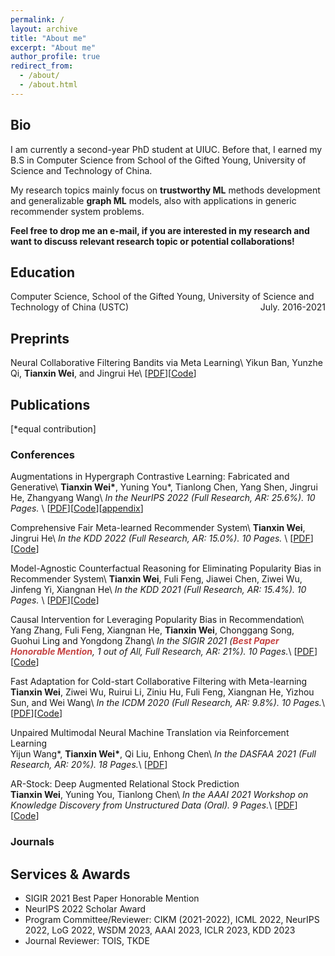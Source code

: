 ```yaml
---
permalink: /
layout: archive
title: "About me"
excerpt: "About me"
author_profile: true
redirect_from: 
  - /about/
  - /about.html
---
```


## Bio

I am currently a second-year PhD student at UIUC. Before that, I earned my B.S in Computer Science from School of the Gifted Young, University of Science and Technology of China. 

My research topics mainly focus on **trustworthy ML** methods development and generalizable **graph ML** models, also with applications in generic recommender system problems. 

**Feel free to drop me an e-mail, if you are interested in my research and want to discuss relevant research topic or potential collaborations!**
<!-- Techniques that I'm interested in (but not limited to) are contrastive learning, graph neural network and causal inference. -->

## Education
Computer Science, School of the Gifted Young, University of Science and Technology of China (USTC) <span style="float:right;">July. 2016-2021</span>

<!-- # Research Experience


Visiting scholar in Prof. **Wei Wang** & **Yizhou Sun**’s group <span style="float:right;">July. 2019 - Sept.2019</span>  
Department of Computer Science, University of California, Los Angeles, USA 

Remote research intern in Prof. **Zhangyang Wang**’s group  	                                          <span style="float:right;">May. 2020 – Present</span>  
Department of Electrical & Computer Engineering, University of Texas at Austin, USA

Remote intern advised by Dr. **Ruirui Li** and Dr. **Oguz Elibol** in Amazon Alexa Group  	                            <span style="float:right;">Aug. 2020 – Present</span>

Research intern advised by Prof. **Xiangnan He**             <span style="float:right;">March. 2019 – Present</span>   
Department of Data Science, USTC, China  
Also co-advised by Dr. **Fuli Feng** in National University of Singapore -->


## Preprints
Neural Collaborative Filtering Bandits via Meta Learning\\
Yikun Ban, Yunzhe Qi, **Tianxin Wei**, and Jingrui He\\
[[PDF](https://arxiv.org/abs/2201.13395)][[Code](https://github.com/banyikun/Meta_Ban)]

## Publications
[*equal contribution]
### Conferences
Augmentations in Hypergraph Contrastive Learning: Fabricated and Generative\\
**Tianxin Wei\***, Yuning You\*, Tianlong Chen, Yang Shen, Jingrui He, Zhangyang Wang\\
*In the NeurIPS 2022 (Full Research, AR: 25.6%). 10 Pages.* \\
[[PDF](https://arxiv.org/abs/2210.03801)][[Code](https://github.com/weitianxin/HyperGCL)][[appendix](../files/neurips22_hypergcl_appendix.pdf)]

Comprehensive Fair Meta-learned Recommender System\\
**Tianxin Wei**, Jingrui He\\
*In the KDD 2022 (Full Research, AR: 15.0%). 10 Pages.* \\
[[PDF](https://arxiv.org/abs/2206.04789)][[Code](https://github.com/weitianxin/CLOVER)]

Model-Agnostic Counterfactual Reasoning for Eliminating Popularity Bias in Recommender System\\
**Tianxin Wei**, Fuli Feng, Jiawei Chen, Ziwei Wu, Jinfeng Yi, Xiangnan He\\
*In the KDD 2021 (Full Research, AR: 15.4%). 10 Pages.* \\
[[PDF](https://arxiv.org/abs/2010.15363)][[Code](https://github.com/weitianxin/MACR)]

Causal Intervention for Leveraging Popularity Bias in Recommendation\\
Yang Zhang, Fuli Feng, Xiangnan He, **Tianxin Wei**, Chonggang Song, Guohui Ling and Yongdong Zhang\\
*In the SIGIR 2021 (**<font color='#c64444'>Best Paper Honorable Mention</font>**, 1 out of All, Full Research, AR: 21%). 10 Pages.*\\
[[PDF](https://arxiv.org/abs/2105.06067)][[Code](https://github.com/zyang1580/PDA)]

Fast Adaptation for Cold-start Collaborative Filtering with Meta-learning  
**Tianxin Wei**, Ziwei Wu, Ruirui Li, Ziniu Hu, Fuli Feng, Xiangnan He, Yizhou Sun, and Wei Wang\\
*In the ICDM 2020 (Full Research, AR: 9.8%). 10 Pages.*\\
[[PDF](../files/ICDM_2020_MetaCF.pdf)][[Code](https://drive.google.com/file/d/1_UaPcCQLaEEWUCsMTRIgsvtWqorqsnUm/view?usp=sharing)]

Unpaired Multimodal Neural Machine Translation via Reinforcement Learning  
Yijun Wang\*, **Tianxin Wei\***, Qi Liu, Enhong Chen\\
*In the DASFAA 2021 (Full Research, AR: 20%). 18 Pages.*\\
[[PDF](https://www.springerprofessional.de/en/unpaired-multimodal-neural-machine-translation-via-reinforcement/19040758)]

AR-Stock: Deep Augmented Relational Stock Prediction  
**Tianxin Wei**, Yuning You, Tianlong Chen\\
*In the AAAI 2021 Workshop on Knowledge Discovery from Unstructured Data (Oral). 9 Pages.*\\
[[PDF](../files/AAAI21_ARStock.pdf)][[Code](https://github.com/weitianxin/FiAI_AR-Stock)]

### Journals


## Services & Awards

* SIGIR 2021 Best Paper Honorable Mention
* NeurIPS 2022 Scholar Award
* Program Committee/Reviewer: CIKM (2021-2022), ICML 2022, NeurIPS 2022, LoG 2022, WSDM 2023, AAAI 2023, ICLR 2023, KDD 2023
* Journal Reviewer: TOIS, TKDE

<!-- 
# Working Projects

**Conversational Gradient Recommendation**  
Working Paper 2021
Advisor: Prof. X

**Adversarial Training Method for Robustness in Natural Language Processing**  
Working Paper 2020
Advisor: Prof. Zhangyang Wang

**Automated Meta-path Discovery on Large-scale Knowledge Graph via Meta-learning**  
Working Paper 2020
Advisor: Prof. Yizhou Sun & Prof. Wei Wang


Zero parallel corpus Multimodal neural machine translation method. 		         <span style="float:right;">Number: CN110245364A</span>  
Enhong Chen, Qi Liu, Yijun Wang, **Tianxin Wei**

A meta-learning recommendation method for cold-start users.                                             <span style="float:right;">Being Processed</span>  
Xiangnan He, **Tianxin Wei**, Ziwei Wu, Fuli Feng

Mitigating popularity bias in recommendation system via causal inference                       <span style="float:right;">Being Processed</span>  
Xiangnan He, **Tianxin Wei**, Fuli Feng, Jiawei Chen, Jinfeng Yi -->





<script type="text/javascript" src="//rf.revolvermaps.com/0/0/8.js?i=50foqt3ndx5&amp;m=0&amp;c=ff0000&amp;cr1=ffffff&amp;f=arial&amp;l=33" async="async"></script>






